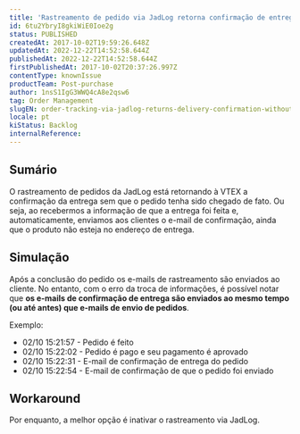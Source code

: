 ```yaml
---
title: 'Rastreamento de pedido via JadLog retorna confirmação de entrega sem que o pedido tenha sido entregue'
id: 6tu2YbryI8gkiWiE0Ioe2g
status: PUBLISHED
createdAt: 2017-10-02T19:59:26.648Z
updatedAt: 2022-12-22T14:52:58.644Z
publishedAt: 2022-12-22T14:52:58.644Z
firstPublishedAt: 2017-10-02T20:37:26.997Z
contentType: knownIssue
productTeam: Post-purchase
author: 1nsS1IgG3WWQ4cA8e2qsw6
tag: Order Management
slugEN: order-tracking-via-jadlog-returns-delivery-confirmation-without-the-order-being-delivered
locale: pt
kiStatus: Backlog
internalReference: 
---
```


## Sumário

O rastreamento de pedidos da JadLog está retornando à VTEX a confirmação da entrega sem que o pedido tenha sido chegado de fato. Ou seja, ao recebermos a informação de que a entrega foi feita e, automaticamente, enviamos aos clientes o e-mail de confirmação, ainda que o produto não esteja no endereço de entrega.

## Simulação

Após a conclusão do pedido os e-mails de rastreamento são enviados ao cliente. No entanto, com o erro da troca de informações, é possível notar que __os e-mails de confirmação de entrega são enviados ao mesmo tempo (ou até antes) que e-mails de envio de pedidos__.

Exemplo:

- 02/10 15:21:57 - Pedido é feito
- 02/10 15:22:02 - Pedido é pago e seu pagamento é aprovado
- 02/10 15:22:31 - E-mail de confirmação de entrega do pedido
- 02/10 15:22:54 - E-mail de confirmação de que o pedido foi enviado


## Workaround

Por enquanto, a melhor opção é inativar o rastreamento via JadLog.

